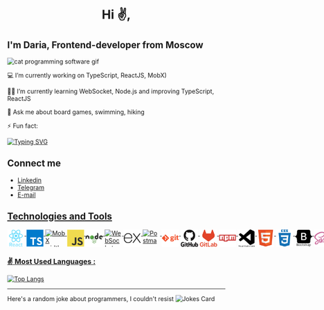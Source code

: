 <h1 align='center'> Hi ✌,</h1>

<h2 >I'm Daria, Frontend-developer from Moscow </h2>

<img src='https://media.tenor.com/DimzPZMypFcAAAAM/laptop.gif' alt='cat programming software gif'/>

<p>💻 I’m currently working on TypeScript, ReactJS, MobX)</p>
<p>👩‍🎓 I’m currently learning WebSocket, Node.js and improving TypeScript, ReactJS</p>
<p>💬 Ask me about board games, swimming, hiking</p>
<p>⚡ Fun fact: </p>
<a href="https://git.io/typing-svg"><img src="https://readme-typing-svg.herokuapp.com?font=Fira+Code&size=14&duration=4000&pause=300&color=7D18F7&vCenter=true&random=false&width=600&height=30&lines=I+love+Marvel+movies;I+love+snowboarding;I`m+hydrogeologist;I+recently+completed+The+Witcher+3;+I+like+jokes+about+programmers;I+jumped+with+a+parachute;My+favorite+Netflix+show+is+Black+Mirror;I+read+Game+of+Thrones+before+the+series" alt="Typing SVG" /></a>

<h2>Connect me</h2>
<ul>
  <li><a href="https://www.linkedin.com/in/kireeva-daria/">Linkedin</li>
  <li><a href="https://t.me/Dashka1511">Telegram</li>
  <li><a href="mailto:d.kireeva0908@gmail.com">E-mail</li>
</ul>

<h2>Technologies and Tools</h2>
<div align='left' style="display: flex;">
  <img src="https://github.com/devicons/devicon/blob/master/icons/react/react-original-wordmark.svg" title="React" alt="React" width="40" height="40"/>&nbsp;<img src="https://github.com/devicons/devicon/blob/master/icons/typescript/typescript-original.svg" title="TypeScript" alt="TypeScript" width="40" height="40"/>&nbsp;<img src="https://www.svgrepo.com/show/354078/mobx.svg" title="MobX" alt="MobX width="40" height="40"/>&nbsp;<img src="https://github.com/devicons/devicon/blob/master/icons/javascript/javascript-original.svg" title="JavaScript" alt="JavaScript" width="40" height="40"/>&nbsp;<img src="https://github.com/devicons/devicon/blob/master/icons/nodejs/nodejs-original-wordmark.svg" title="NodeJS" alt="NodeJS" width="40" height="40"/>&nbsp;<img src="https://www.svgrepo.com/show/354553/websocket.svg" title="WebSocket" alt="WebSocket" width="40" height="40"/>&nbsp;  
  <img src="https://github.com/devicons/devicon/blob/master/icons/express/express-original.svg" title="Express" alt="Express" width="40" height="40"/>&nbsp;  
  <img src="https://www.svgrepo.com/show/354202/postman-icon.svg" title="Postman" alt="Postman" width="40" height="40"/>&nbsp;<img src="https://github.com/devicons/devicon/blob/master/icons/git/git-plain-wordmark.svg"  title="Git" alt="Git" width="40" height="40"/>&nbsp;<img src="https://github.com/devicons/devicon/blob/master/icons/github/github-original-wordmark.svg"  title="GitHub" alt="GitHub" width="40" height="40"/>&nbsp;<img src="https://github.com/devicons/devicon/blob/master/icons/gitlab/gitlab-plain-wordmark.svg"  title="GitLab" alt="GitLab" width="40" height="40"/>&nbsp;<img src="https://github.com/devicons/devicon/blob/master/icons/npm/npm-original-wordmark.svg"  title="npm" alt="npm" width="40" height="40"/>&nbsp; <img src="https://github.com/devicons/devicon/blob/master/icons/vscode/vscode-plain-wordmark.svg"  title="vscode" alt="vscode" width="40" height="40"/>&nbsp; 
<img src="https://github.com/devicons/devicon/blob/master/icons/html5/html5-original.svg" title="HTML5" alt="HTML" width="40" height="40"/>&nbsp; <img src="https://github.com/devicons/devicon/blob/master/icons/css3/css3-plain-wordmark.svg"  title="CSS3" alt="CSS" width="40" height="40"/>&nbsp;  <img src="https://raw.githubusercontent.com/devicons/devicon/master/icons/bootstrap/bootstrap-plain-wordmark.svg" alt="bootstrap" width="40" height="40"/>&nbsp;
  <img src="https://raw.githubusercontent.com/devicons/devicon/master/icons/sass/sass-original.svg" alt="sass" width="40" height="40"/> 
</div>

<h3>✌ Most Used Languages :</h3>

[![Top Langs](https://github-readme-stats.vercel.app/api/top-langs/?username=daria0908)](https://github.com/anuraghazra/github-readme-stats) 

---


<h7>
Here's a random joke about programmers, I couldn't resist</h7>
<img src="https://readme-jokes.vercel.app/api" alt="Jokes Card" />
